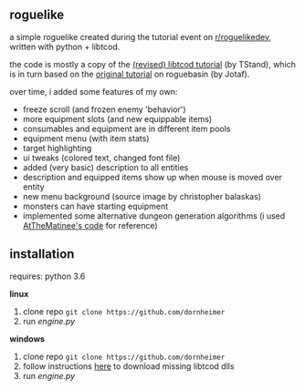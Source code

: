 ## roguelike

a simple roguelike created during the tutorial event on [r/roguelikedev](https://www.reddit.com/r/roguelikedev/wiki/python_tutorial_series), written with python + libtcod.

the code is mostly a copy of the [(revised) libtcod tutorial](rogueliketutorials.com) (by TStand), which is in turn based on the [original tutorial](http://www.roguebasin.com/index.php?title=Complete_Roguelike_Tutorial,_using_python%2Blibtcod) on roguebasin (by Jotaf).

over time, i added some features of my own:
+ freeze scroll (and frozen enemy 'behavior')
+ more equipment slots (and new equippable items)
+ consumables and equipment are in different item pools
+ equipment menu (with item stats)
+ target highlighting
+ ui tweaks (colored text, changed font file)
+ added (very basic) description to all entities
+ description and equipped items show up when mouse is moved over entity
+ new menu background (source image by christopher balaskas)
+ monsters can have starting equipment
+ implemented some alternative dungeon generation algorithms (i used [AtTheMatinee's code](https://github.com/AtTheMatinee/dungeon-generation) for reference)


## installation
requires: python 3.6

**linux**

1. clone repo `git clone https://github.com/dornheimer`
2. run *engine.py*

**windows**

1. clone repo `git clone https://github.com/dornheimer`
2. follow instructions [here](http://www.roguebasin.com/index.php?title=Complete_Roguelike_Tutorial,_using_python%2Blibtcod,_part_1#Setting_it_up) to download missing libtcod dlls
3. run *engine.py*
